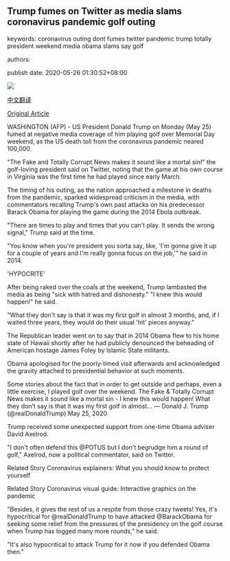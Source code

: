 ## Trump fumes on Twitter as media slams coronavirus pandemic golf outing

keywords: coronavirus outing dont fumes twitter pandemic trump totally president weekend media obama slams say golf

authors: 

publish date: 2020-05-26 01:30:52+08:00

![](https://www.straitstimes.com/sites/default/files/styles/x_large/public/articles/2020/05/26/file7aqb08re6841t0gmmpu.jpg?itok=t1-ARgt-)

[中文翻译](Trump%20fumes%20on%20Twitter%20as%20media%20slams%20coronavirus%20pandemic%20golf%20outing_zh.md)

[Original Article](https://www.straitstimes.com/world/united-states/trump-fumes-on-twitter-as-media-slams-coronavirus-pandemic-golf-outing)

WASHINGTON (AFP) - US President Donald Trump on Monday (May 25) fumed at negative media coverage of him playing golf over Memorial Day weekend, as the US death toll from the coronavirus pandemic neared 100,000.

"The Fake and Totally Corrupt News makes it sound like a mortal sin\!" the golf-loving president said on Twitter, noting that the game at his own course in Virginia was the first time he had played since early March.

The timing of his outing, as the nation approached a milestone in deaths from the pandemic, sparked widespread criticism in the media, with commentators recalling Trump's own past attacks on his predecessor Barack Obama for playing the game during the 2014 Ebola outbreak.

"There are times to play and times that you can't play. It sends the wrong signal," Trump said at the time.

"You know when you're president you sorta say, like, 'I'm gonna give it up for a couple of years and I'm really gonna focus on the job,'" he said in 2014.

'HYPOCRITE'

After being raked over the coals at the weekend, Trump lambasted the media as being "sick with hatred and dishonesty." "I knew this would happen\!" he said.

"What they don't say is that it was my first golf in almost 3 months, and, if I waited three years, they would do their usual 'hit' pieces anyway."

The Republican leader went on to say that in 2014 Obama flew to his home state of Hawaii shortly after he had publicly denounced the beheading of American hostage James Foley by Islamic State militants.

Obama apologised for the poorly-timed visit afterwards and acknowledged the gravity attached to presidential behavior at such moments.

Some stories about the fact that in order to get outside and perhaps, even a little exercise, I played golf over the weekend. The Fake & Totally Corrupt News makes it sound like a mortal sin - I knew this would happen\! What they don’t say is that it was my first golf in almost... — Donald J. Trump (@realDonaldTrump) May 25, 2020

Trump received some unexpected support from one-time Obama adviser David Axelrod.

"I don't often defend this @POTUS but I don't begrudge him a round of golf," Axelrod, now a political commentator, said on Twitter.

Related Story Coronavirus explainers: What you should know to protect yourself

Related Story Coronavirus visual guide: Interactive graphics on the pandemic

"Besides, it gives the rest of us a respite from those crazy tweets\! Yes, it's hypocritical for @realDonaldTrump to have attacked @BarackObama for seeking some relief from the pressures of the presidency on the golf course when Trump has logged many more rounds," he said.

"It's also hypocritical to attack Trump for it now if you defended Obama then."